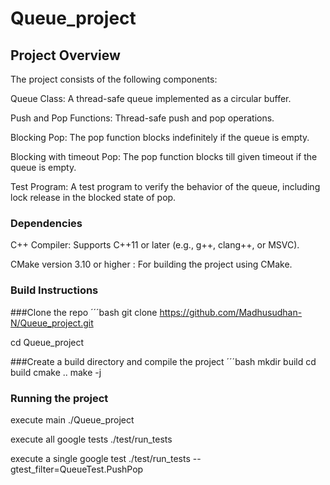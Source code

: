 # Queue_project

## Project Overview
The project consists of the following components:

Queue Class: A thread-safe queue implemented as a circular buffer.

Push and Pop Functions: Thread-safe push and pop operations.

Blocking Pop: The pop function blocks indefinitely if the queue is empty.

Blocking with timeout Pop: The pop function blocks till given timeout if the queue is empty.

Test Program: A test program to verify the behavior of the queue, including lock release in the blocked state of pop.

### Dependencies

C++ Compiler: Supports C++11 or later (e.g., g++, clang++, or MSVC).

CMake version 3.10 or higher : For building the project using CMake.

### Build Instructions

###Clone the repo
´´´bash
git clone https://github.com/Madhusudhan-N/Queue_project.git

cd Queue_project

###Create a build directory and compile the project
´´´bash
mkdir build
cd build
cmake ..
make -j

### Running the project

execute main
./Queue_project

execute all google tests
./test/run_tests

execute a single google test
./test/run_tests --gtest_filter=QueueTest.PushPop
